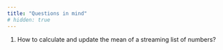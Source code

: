 ```yaml
---
title: "Questions in mind"
# hidden: true
---
```


1. How to calculate and update the mean of a streaming list of numbers?